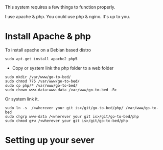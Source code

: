 
This system requires a few things to function properly.

I use apache & php.  You could use php & nginx.  It's up to you.

Install Apache & php
====================
To install apache on a Debian based distro
```
sudo apt-get install apache2 php5
```

* Copy or system link the php folder to a web folder

```
sudo mkdir /var/www/go-to-bed/
sudo chmod 775 /var/www/go-to-bed/
sudo cp php/* /var/www/go-to-bed/
sudo chown www-data:www-data /var/www/go-to-bed -Rc
```

Or system link it.

```
sudo ln -s  /<wherever your git is>/git/go-to-bed/php/ /var/www/go-to-bed
sudo chgrp www-data /<wherever your git is>/git/go-to-bed/php
sudo chmod g+w /<wherever your git is>/git/go-to-bed/php
```

Setting up your sever
=====================


